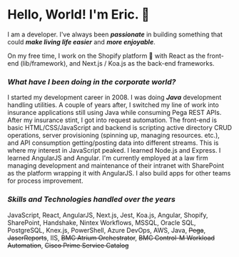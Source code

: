 # Hello, World! I'm Eric. 👋

I am a developer. I've always been ***passionate*** in building something that could ***make living life easier*** and ***more enjoyable***.

On my free time, I work on the Shopify platform 🛒 with React as the front-end (lib/framework), and Next.js / Koa.js as the back-end frameworks.

### *What have I been doing in the corporate world?*

I started my development career in 2008. I was doing ***Java*** development handling utilities. A couple of years after, I switched my line of work into insurance applications still using Java while consuming Pega REST APIs. After my insurance stint, I got into request automation. The front-end is basic HTML/CSS/JavaScript and backend is scripting active directory CRUD operations, server provisioning (spinning up, managing resources. etc.), and API consumption getting/posting data into different streams. This is where my interest in JavaScript peaked. I learned Node.js and Express. I learned AngularJS and Angular. I'm currently employed at a law firm managing development and maintenance of their intranet with SharePoint as the platform wrapping it with AngularJS. I also build apps for other teams for process improvement.

### *Skills and Technologies handled over the years*

JavaScript, React, AngularJS, Next.js, Jest, Koa.js, Angular, Shopify, SharePoint, Handshake, Nintex Workflows, MSSQL, Oracle SQL, PostgreSQL, Knex.js, PowerShell, Azure DevOps, AWS, Java, ~~Pega~~, ~~JaserReports~~, IIS, ~~BMC Atrium Orchestrator~~, ~~BMC Control-M Workload Automation~~, ~~Cisco Prime Service Catalog~~

<!--
**ericute/ericute** is a ✨ _special_ ✨ repository because its `README.md` (this file) appears on your GitHub profile.

Here are some ideas to get you started:

- 🔭 I’m currently working on ...
- 🌱 I’m currently learning ...
- 👯 I’m looking to collaborate on ...
- 🤔 I’m looking for help with ...
- 💬 Ask me about ...
- 📫 How to reach me: ...
- 😄 Pronouns: ...
- ⚡ Fun fact: ...
-->
